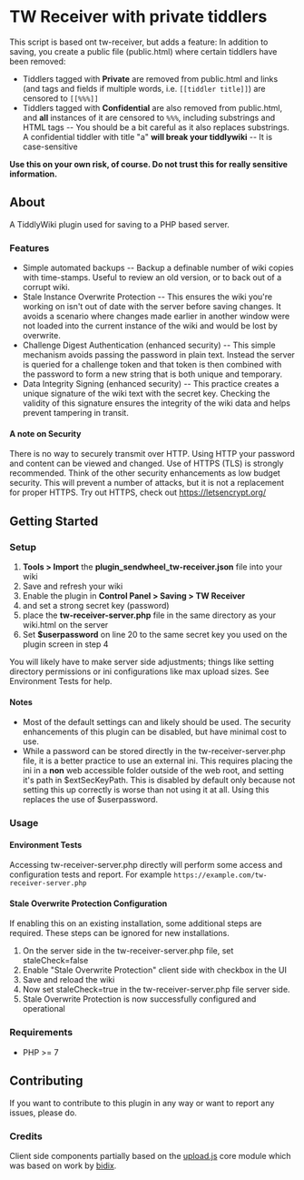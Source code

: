 
# TW Receiver with private tiddlers

This script is based ont tw-receiver, but adds a feature: In addition to saving, you create a public file (public.html) where certain tiddlers have been removed:
 - Tiddlers tagged with **Private** are removed from public.html and links (and tags and fields if multiple words, i.e. `[[tiddler title]]`) are censored to `[[%%%]]`
 - Tiddlers tagged with **Confidential** are also removed from public.html, and **all** instances of it are censored to `%%%`, including substrings and HTML tags
 -- You should be a bit careful as it also replaces substrings. A confidential tiddler with title "a" __will break your tiddlywiki__
 -- It is case-sensitive
 
**Use this on your own risk, of course. Do not trust this for really sensitive information.**

## About
A TiddlyWiki plugin used for saving to a PHP based server.

### Features
 - Simple automated backups
 -- Backup a definable number of wiki copies with time-stamps. Useful to review an old version, or to back out of a corrupt wiki.
 - Stale Instance Overwrite Protection
 -- This ensures the wiki you're working on isn't out of date with the server before saving changes. It avoids a scenario where changes made earlier in another window were not loaded into the current instance of the wiki and would be lost by overwrite.
 - Challenge Digest Authentication (enhanced security)
 -- This simple mechanism avoids passing the password in plain text. Instead the server is queried for a challenge token and that token is then combined with the password to form a new string that is both unique and temporary.
 - Data Integrity Signing (enhanced security)
 -- This practice creates a unique signature of the wiki text with the secret key. Checking the validity of this signature ensures the integrity of the wiki data and helps prevent tampering in transit.

#### A note on Security
There is no way to securely transmit over HTTP. Using HTTP your password and content can be viewed and changed. Use of HTTPS (TLS) is strongly recommended.
Think of the other security enhancements as low budget security. This will prevent a number of attacks, but it is not a replacement for proper HTTPS.
Try out HTTPS, check out https://letsencrypt.org/

## Getting Started

### Setup
 1. **Tools > Import** the **plugin_sendwheel_tw-receiver.json** file into your wiki
 2. Save and refresh your wiki
 3. Enable the plugin in **Control Panel > Saving > TW Receiver** 
 4. and set a strong secret key (password)
 5. place the **tw-receiver-server.php** file in the same directory as your wiki.html on the server
 6. Set **$userpassword** on line 20 to the same secret key you used on the plugin screen in step 4

You will likely have to make server side adjustments; things like setting directory permissions or ini configurations like max upload sizes. See Environment Tests for help.

#### Notes
 - Most of the default settings can and likely should be used. The security enhancements of this plugin can be disabled, but have minimal cost to use.
 - While a password can be stored directly in the tw-receiver-server.php file, it is a better practice to use an external ini. This requires placing the ini in a **non** web accessible folder outside of the web root, and setting it's path in $extSecKeyPath. This is disabled by default only because not setting this up correctly is worse than not using it at all. Using this replaces the use of $userpassword.

### Usage
#### Environment Tests
Accessing tw-receiver-server.php directly will perform some access and configuration tests and report. 
For example `https://example.com/tw-receiver-server.php`

#### Stale Overwrite Protection Configuration
If enabling this on an existing installation, some additional steps are required. These steps can be ignored for new installations.
1. On the server side in the tw-receiver-server.php file, set staleCheck=false
2. Enable "Stale Overwrite Protection" client side with checkbox in the UI
3. Save and reload the wiki
4. Now set staleCheck=true in the tw-receiver-server.php file server side.
5. Stale Overwrite Protection is now successfully configured and operational


### Requirements
 - PHP >= 7

## Contributing
If you want to contribute to this plugin in any way or want to report any issues, please do.

### Credits
Client side components partially based on the [upload.js](https://github.com/Jermolene/TiddlyWiki5/blob/master/core/modules/savers/upload.js) core module which was based on work by [bidix](https://github.com/tobibeer/bidix). 
